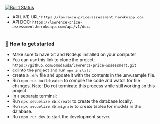 [![Build Status](https://travis-ci.com/omodauda/lawrence-price-assessment.svg?token=M9un7ja3pnsag2jxkeQp&branch=main)](https://travis-ci.com/omodauda/lawrence-price-assessment)

- API LIVE URL: `https://lawrence-price-assessment.herokuapp.com`
- API DOC: `https://lawrence-price-assessment.herokuapp.com/api/v1/docs`
#

### :rocket: How to get started

- Make sure to have Git and Node.js installed on your computer
- You can use this link to clone the project: `https://github.com/omodauda/lawrence-price-assessment.git`
- cd into the project and run `npm install`
- create a `.env` file and update it with the contents in the .env.sample file.
- Run `npm run build:watch` to compile the code and watch for file changes. Note: Do not terminate this process while still working on this project.
- In a separate terminal:
- Run `npx sequelize db:create` to create the database locally.
- Run `npx sequelize db:migrate` to create tables for models in the database.
- Run `npm run dev` to start the development server.

